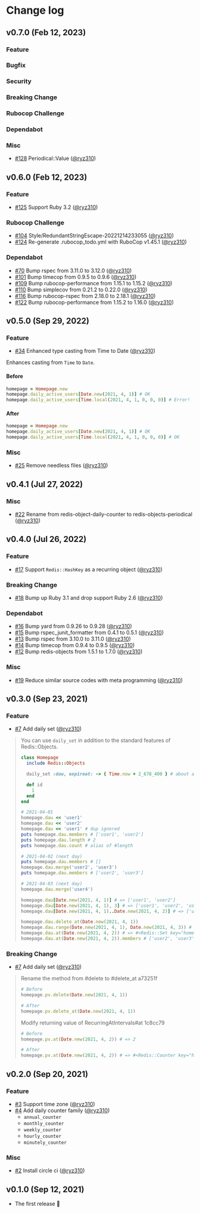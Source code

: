 # Change log

## v0.7.0 (Feb 12, 2023)

### Feature
### Bugfix
### Security
### Breaking Change
### Rubocop Challenge
### Dependabot
### Misc

* [#128](https://github.com/ryz310/redis-object-daily-counter/pull/128) Periodical::Value ([@ryz310](https://github.com/ryz310))

## v0.6.0 (Feb 12, 2023)

### Feature

- [#125](https://github.com/ryz310/redis-object-daily-counter/pull/125) Support Ruby 3.2 ([@ryz310](https://github.com/ryz310))

### Rubocop Challenge

- [#104](https://github.com/ryz310/redis-object-daily-counter/pull/104) Style/RedundantStringEscape-20221214233055 ([@ryz310](https://github.com/ryz310))
- [#124](https://github.com/ryz310/redis-object-daily-counter/pull/124) Re-generate .rubocop_todo.yml with RuboCop v1.45.1 ([@ryz310](https://github.com/ryz310))

### Dependabot

- [#70](https://github.com/ryz310/redis-object-daily-counter/pull/70) Bump rspec from 3.11.0 to 3.12.0 ([@ryz310](https://github.com/ryz310))
- [#101](https://github.com/ryz310/redis-object-daily-counter/pull/101) Bump timecop from 0.9.5 to 0.9.6 ([@ryz310](https://github.com/ryz310))
- [#109](https://github.com/ryz310/redis-object-daily-counter/pull/109) Bump rubocop-performance from 1.15.1 to 1.15.2 ([@ryz310](https://github.com/ryz310))
- [#110](https://github.com/ryz310/redis-object-daily-counter/pull/110) Bump simplecov from 0.21.2 to 0.22.0 ([@ryz310](https://github.com/ryz310))
- [#116](https://github.com/ryz310/redis-object-daily-counter/pull/116) Bump rubocop-rspec from 2.18.0 to 2.18.1 ([@ryz310](https://github.com/ryz310))
- [#122](https://github.com/ryz310/redis-object-daily-counter/pull/122) Bump rubocop-performance from 1.15.2 to 1.16.0 ([@ryz310](https://github.com/ryz310))

## v0.5.0 (Sep 29, 2022)

### Feature

- [#34](https://github.com/ryz310/redis-object-daily-counter/pull/34) Enhanced type casting from Time to Date ([@ryz310](https://github.com/ryz310))

Enhances casting from `Time` to `Date`.

#### Before

```rb
homepage = Homepage.new
homepage.daily_active_users[Date.new(2021, 4, 1)] # OK
homepage.daily_active_users[Time.local(2021, 4, 1, 0, 0, 0)] # Error!
```

#### After

```rb
homepage = Homepage.new
homepage.daily_active_users[Date.new(2021, 4, 1)] # OK
homepage.daily_active_users[Time.local(2021, 4, 1, 0, 0, 0)] # OK
```

### Misc

- [#25](https://github.com/ryz310/redis-object-daily-counter/pull/25) Remove needless files ([@ryz310](https://github.com/ryz310))

## v0.4.1 (Jul 27, 2022)

### Misc

- [#22](https://github.com/ryz310/redis-objects-periodical/pull/22) Rename from redis-object-daily-counter to redis-objects-periodical ([@ryz310](https://github.com/ryz310))

## v0.4.0 (Jul 26, 2022)

### Feature

- [#17](https://github.com/ryz310/redis-objects-periodical/pull/17) Support `Redis::HashKey` as a recurring object ([@ryz310](https://github.com/ryz310))

### Breaking Change

- [#18](https://github.com/ryz310/redis-objects-periodical/pull/18) Bump up Ruby 3.1 and drop support Ruby 2.6 ([@ryz310](https://github.com/ryz310))

### Dependabot

- [#16](https://github.com/ryz310/redis-objects-periodical/pull/16) Bump yard from 0.9.26 to 0.9.28 ([@ryz310](https://github.com/ryz310))
- [#15](https://github.com/ryz310/redis-objects-periodical/pull/15) Bump rspec_junit_formatter from 0.4.1 to 0.5.1 ([@ryz310](https://github.com/ryz310))
- [#13](https://github.com/ryz310/redis-objects-periodical/pull/13) Bump rspec from 3.10.0 to 3.11.0 ([@ryz310](https://github.com/ryz310))
- [#14](https://github.com/ryz310/redis-objects-periodical/pull/14) Bump timecop from 0.9.4 to 0.9.5 ([@ryz310](https://github.com/ryz310))
- [#12](https://github.com/ryz310/redis-objects-periodical/pull/12) Bump redis-objects from 1.5.1 to 1.7.0 ([@ryz310](https://github.com/ryz310))

### Misc

- [#19](https://github.com/ryz310/redis-objects-periodical/pull/19) Reduce similar source codes with meta programming ([@ryz310](https://github.com/ryz310))

## v0.3.0 (Sep 23, 2021)

### Feature

- [#7](https://github.com/ryz310/redis-objects-periodical/pull/7) Add daily set ([@ryz310](https://github.com/ryz310))

> You can use `daily_set` in addition to the standard features of Redis::Objects.
>
> ```rb
> class Homepage
>   include Redis::Objects
>
>   daily_set :dau, expireat: -> { Time.now + 2_678_400 } # about a month
>
>   def id
>     1
>   end
> end
>
> # 2021-04-01
> homepage.dau << 'user1'
> homepage.dau << 'user2'
> homepage.dau << 'user1' # dup ignored
> puts homepage.dau.members # ['user1', 'user2']
> puts homepage.dau.length # 2
> puts homepage.dau.count # alias of #length
>
> # 2021-04-02 (next day)
> puts homepage.dau.members # []
> homepage.dau.merge('user2', 'user3')
> puts homepage.dau.members # ['user2', 'user3']
>
> # 2021-04-03 (next day)
> homepage.dau.merge('user4')
>
> homepage.dau[Date.new(2021, 4, 1)] # => ['user1', 'user2']
> homepage.dau[Date.new(2021, 4, 1), 3] # => ['user1', 'user2', 'user3', 'user4']
> homepage.dau[Date.new(2021, 4, 1)..Date.new(2021, 4, 2)] # => ['user1', 'user2', 'user3']
>
> homepage.dau.delete_at(Date.new(2021, 4, 1))
> homepage.dau.range(Date.new(2021, 4, 1), Date.new(2021, 4, 3)) # => ['user2', 'user3', 'user4']
> homepage.dau.at(Date.new(2021, 4, 2)) # => #<Redis::Set key="homepage:1:dau:2021-04-02">
> homepage.dau.at(Date.new(2021, 4, 2)).members # ['user2', 'user3']
> ```

### Breaking Change

- [#7](https://github.com/ryz310/redis-objects-periodical/pull/7) Add daily set ([@ryz310](https://github.com/ryz310))

> Rename the method from #delete to #delete_at a73251f
>
> ```rb
> # Before
> homepage.pv.delete(Date.new(2021, 4, 1))
>
> # After
> homepage.pv.delete_at(Date.new(2021, 4, 1))
> ```
>
> Modify returning value of RecurringAtIntervals#at 1c8cc79
>
> ```rb
> # Before
> homepage.pv.at(Date.new(2021, 4, 2)) # => 2
>
> # After
> homepage.pv.at(Date.new(2021, 4, 2)) # => #<Redis::Counter key="homepage:1:pv:2021-04-02">
> ```

## v0.2.0 (Sep 20, 2021)

### Feature

- [#3](https://github.com/ryz310/redis-objects-periodical/pull/3) Support time zone ([@ryz310](https://github.com/ryz310))
- [#4](https://github.com/ryz310/redis-objects-periodical/pull/4) Add daily counter family ([@ryz310](https://github.com/ryz310))
  - `annual_counter`
  - `monthly_counter`
  - `weekly_counter`
  - `hourly_counter`
  - `minutely_counter`

### Misc

- [#2](https://github.com/ryz310/redis-objects-periodical/pull/2) Install circle ci ([@ryz310](https://github.com/ryz310))

## v0.1.0 (Sep 12, 2021)

- The first release :tada:
